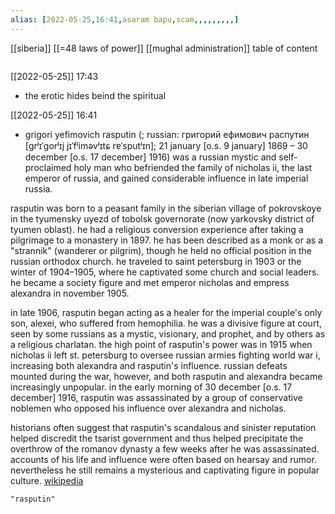 ```yaml
---
alias: [2022-05-25,16:41,asaram bapu,scam,,,,,,,,,]
---
```

[[siberia]] [[=48 laws of power]] [[mughal administration]]
table of content
```toc
```

[[2022-05-25]] 17:43
- the erotic hides beind the spiritual

[[2022-05-25]] 16:41
- grigori yefimovich rasputin (; russian: григорий ефимович распутин [ɡrʲɪˈɡorʲɪj jɪˈfʲiməvʲɪtɕ rɐˈsputʲɪn]; 21 january [o.s. 9 january] 1869 – 30 december [o.s. 17 december] 1916) was a russian mystic and self-proclaimed holy man who befriended the family of nicholas ii, the last emperor of russia, and gained considerable influence in late imperial russia.

rasputin was born to a peasant family in the siberian village of pokrovskoye in the tyumensky uyezd of tobolsk governorate (now yarkovsky district of tyumen oblast). he had a religious conversion experience after taking a pilgrimage to a monastery in 1897. he has been described as a monk or as a "strannik" (wanderer or pilgrim), though he held no official position in the russian orthodox church. he traveled to saint petersburg in 1903 or the winter of 1904–1905, where he captivated some church and social leaders. he became a society figure and met emperor nicholas and empress alexandra in november 1905.

in late 1906, rasputin began acting as a healer for the imperial couple's only son, alexei, who suffered from hemophilia. he was a divisive figure at court, seen by some russians as a mystic, visionary, and prophet, and by others as a religious charlatan. the high point of rasputin's power was in 1915 when nicholas ii left st. petersburg to oversee russian armies fighting world war i, increasing both alexandra and rasputin's influence. russian defeats mounted during the war, however, and both rasputin and alexandra became increasingly unpopular. in the early morning of 30 december [o.s. 17 december] 1916, rasputin was assassinated by a group of conservative noblemen who opposed his influence over alexandra and nicholas.

historians often suggest that rasputin's scandalous and sinister reputation helped discredit the tsarist government and thus helped precipitate the overthrow of the romanov dynasty a few weeks after he was assassinated. accounts of his life and influence were often based on hearsay and rumor. nevertheless he still remains a mysterious and captivating figure in popular culture.
[wikipedia](https://en.wikipedia.org/wiki/grigori%20rasputin)
```query
"rasputin"
```
